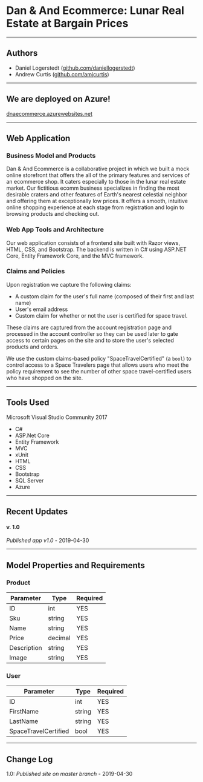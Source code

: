 # Dan & And Ecommerce: Lunar Real Estate at Bargain Prices

------------------------------

## Authors

* Daniel Logerstedt ([github.com/daniellogerstedt](https://github.com/daniellogerstedt))
* Andrew Curtis ([github.com/amjcurtis](https://github.com/amjcurtis))

---------------------------------

## We are deployed on Azure!

[dnaecommerce.azurewebsites.net](https://dnaecommerce.azurewebsites.net/)

---------------------------------
## Web Application

### Business Model and Products

Dan & And Ecommerce is a collaborative project in which we built a mock online storefront
that offers the all of the primary features and services of an ecommerce shop.
It caters especially to those in the lunar real estate market. 
Our fictitious ecomm business specializes in finding the most desirable craters
and other features of Earth's nearest celestial neighbor and offering them at
exceptionally low prices. It offers a smooth, intuitive online shopping experience
at each stage from registration and login to browsing products and checking out. 

### Web App Tools and Architecture

Our web application consists of a frontend site built with Razor views, HTML, CSS,
and Bootstrap. The backend is written in C# using ASP.NET Core, Entity Framework Core,
and the MVC framework. 

### Claims and Policies

Upon registration we capture the following claims: 

* A custom claim for the user's full name (composed of their first
and last name)
* User's email address
* Custom claim for whether or not the user is certified for space travel.

These claims are captured from the account registration page and processed in the account
controller so they can be used later to gate access to certain pages on the site and to
store the user's selected products and orders. 

We use the custom claims-based policy "SpaceTravelCertified" (a `bool`) to control access
to a Space Travelers page that allows users who meet the policy requirement to see the number
of other space travel-certified users who have shopped on the site. 

---------------------------------

## Tools Used
Microsoft Visual Studio Community 2017

- C#
- ASP.Net Core
- Entity Framework
- MVC
- xUnit
- HTML
- CSS
- Bootstrap
- SQL Server
- Azure

---------------------------------

## Recent Updates

#### v. 1.0
*Published app v1.0* - 2019-04-30

---------------------------

## Model Properties and Requirements

### Product

| Parameter | Type | Required |
| --- | --- | --- |
| ID  | int | YES |
| Sku | string | YES |
| Name | string | YES |
| Price | decimal | YES |
| Description | string | YES |
| Image | string | YES |

### User

| Parameter | Type | Required |
| --- | --- | --- |
| ID  | int | YES |
| FirstName | string | YES |
| LastName | string | YES |
| SpaceTravelCertified | bool | YES |

---------------------------

## Change Log

1.0: *Published site on master branch* - 2019-04-30
